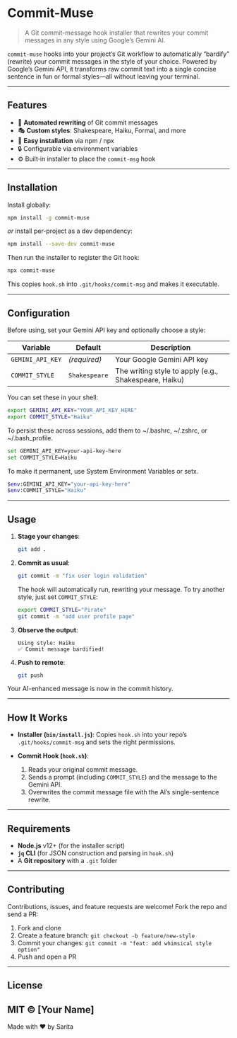 # Commit-Muse

> A Git commit-message hook installer that rewrites your commit messages in any style using Google’s Gemini AI.

`commit-muse` hooks into your project’s Git workflow to automatically “bardify” (rewrite) your commit messages in the style of your choice. Powered by Google’s Gemini API, it transforms raw commit text into a single concise sentence in fun or formal styles—all without leaving your terminal.

---

## Features

* 📜 **Automated rewriting** of Git commit messages
* 🎭 **Custom styles**: Shakespeare, Haiku, Formal, and more
* 🔧 **Easy installation** via npm / npx
* 🔒 Configurable via environment variables
* ⚙️ Built‑in installer to place the `commit-msg` hook

---

## Installation

Install globally:

```bash
npm install -g commit-muse
```

*or* install per-project as a dev dependency:

```bash
npm install --save-dev commit-muse
```

Then run the installer to register the Git hook:

```bash
npx commit-muse
```

This copies `hook.sh` into `.git/hooks/commit-msg` and makes it executable.

---

## Configuration

Before using, set your Gemini API key and optionally choose a style:

| Variable         | Default       | Description                                           |
| ---------------- | ------------- | ----------------------------------------------------- |
| `GEMINI_API_KEY` | *(required)*  | Your Google Gemini API key                            |
| `COMMIT_STYLE`     | `Shakespeare` | The writing style to apply (e.g., Shakespeare, Haiku) |

You can set these in your shell:

```bash
export GEMINI_API_KEY="YOUR_API_KEY_HERE"
export COMMIT_STYLE="Haiku"
```
To persist these across sessions, add them to ~/.bashrc, ~/.zshrc, or ~/.bash_profile.
```bash
set GEMINI_API_KEY=your-api-key-here
set COMMIT_STYLE=Haiku
```
To make it permanent, use System Environment Variables or setx.
```bash
$env:GEMINI_API_KEY="your-api-key-here"
$env:COMMIT_STYLE="Haiku"
```

---

## Usage

1. **Stage your changes**:

   ```bash
   git add .
   ```

2. **Commit as usual**:

   ```bash
   git commit -m "fix user login validation"
   ```

   The hook will automatically run, rewriting your message.
   To try another style, just set `COMMIT_STYLE`:

    ```bash
    export COMMIT_STYLE="Pirate"
    git commit -m "add user profile page"
    ```

3. **Observe the output**:

   ```text
   Using style: Haiku
   ✅ Commit message bardified!
   ```

4. **Push to remote**:

   ```bash
   git push
   ```

Your AI-enhanced message is now in the commit history.

---

## How It Works

* **Installer (`bin/install.js`)**: Copies `hook.sh` into your repo’s `.git/hooks/commit-msg` and sets the right permissions.
* **Commit Hook (`hook.sh`)**:

  1. Reads your original commit message.
  2. Sends a prompt (including `COMMIT_STYLE`) and the message to the Gemini API.
  3. Overwrites the commit message file with the AI’s single-sentence rewrite.

---

## Requirements

* **Node.js** v12+ (for the installer script)
* **`jq` CLI** (for JSON construction and parsing in `hook.sh`)
* A **Git repository** with a `.git` folder

---

## Contributing

Contributions, issues, and feature requests are welcome! Fork the repo and send a PR:

1. Fork and clone
2. Create a feature branch: `git checkout -b feature/new-style`
3. Commit your changes: `git commit -m "feat: add whimsical style option"`
4. Push and open a PR

---

## License

MIT © \[Your Name]
---

Made with ❤️ by Sarita